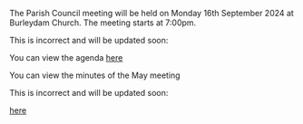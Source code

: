 <!--
.. title: Parish Council Meeting Monday 16th September 2024.
.. slug: 2024-09-01-meeting
.. date: 2024-09-01 02:49:30 UTC
.. tags: parishcouncil
.. category:
.. link:
.. description:
.. type: text
-->

The Parish Council meeting will be held on Monday 16th September 2024 at Burleydam Church. The meeting starts at 7:00pm.

This  is incorrect and will be updated soon:

You can view the agenda [here](https://drive.google.com/file/d/1Li7n3bT9sIPT-Ma7E4BwDQ3nt-caEzM2/view?usp=drive_link)

You can view the minutes of the May meeting

This  is incorrect and will be updated soon:

[here](https://drive.google.com/file/d/1ii3VL00JcCNGLfSLEWFUgCvjjCB6bG-Q/view?usp=drive_link)
